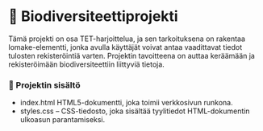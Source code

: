 # 🌿 Biodiversiteettiprojekti
Tämä projekti on osa TET-harjoittelua, ja sen tarkoituksena on rakentaa lomake-elementti, jonka avulla käyttäjät voivat antaa vaadittavat tiedot tulosten rekisteröintiä varten. Projektin tavoitteena on auttaa keräämään ja rekisteröimään biodiversiteettiin liittyviä tietoja.  
### 📂 Projektin sisältö
- index.html HTML5-dokumentti, joka toimii verkkosivun runkona.
- styles.css – CSS-tiedosto, joka sisältää tyylitiedot HTML-dokumentin ulkoasun parantamiseksi.
